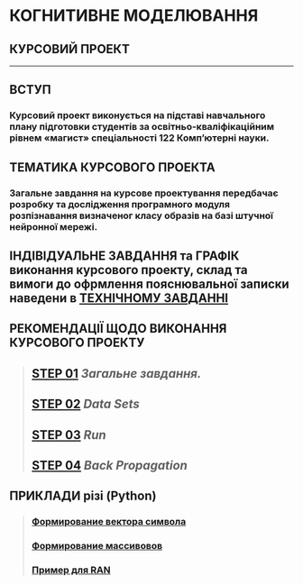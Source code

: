 # **КОГНИТИВНЕ МОДЕЛЮВАННЯ**
## **КУРСОВИЙ ПРОЕКТ**
***
## **ВСТУП**
### **Курсовий проект виконується на підставі навчального плану підготовки студентів за освітньо-кваліфікаційним рівнем «магист» спеціальності 122 Комп’ютерні науки.**

## **ТЕМАТИКА КУРСОВОГО ПРОЕКТА**
### **Загальне завдання на курсове проектування передбачає розробку та дослідження програмного модуля розпізнавання визначеног класу образів на базі штучної нейронної мережі.**

## **ІНДІВІДУАЛЬНЕ ЗАВДАННЯ та ГРАФІК** виконання курсового проекту,  склад та вимоги до офрмлення пояснювальної записки наведени в [**ТЕХНІЧНОМУ ЗАВДАННІ**](/03_CURS_WORK/2021_CM_Curs_Work_TZ_.pdf)

## **РЕКОМЕНДАЦІЇ ЩОДО ВИКОНАННЯ КУРСОВОГО ПРОЕКТУ**
>## [**STEP 01**](/03_CURS_WORK/2021_CM_Curs_Work_Step_01.pdf) ***Загальне завдання.***  
>## [**STEP 02**](/03_CURS_WORK/2021_CM_Curs_Work_Step_02.pdf) ***Data Sets***  
>## [**STEP 03**](/03_CURS_WORK/2021_CM_Curs_Work_Step_03.pdf) ***Run***
>## [**STEP 04**](/03_CURS_WORK/2021_CM_Curs_Work_Step_04.pdf) ***Back Propagation***
## **ПРИКЛАДИ різі (Python)**
>### [**Формирование вектора символа**](/03_CURS_WORK/PY/01_NN_Curs_Symbols_Vector.py)  
>### [**Формирование массивовов**](/03_CURS_WORK/PY/02_NN_Curs_Input_Vector_Forming.py)  
>### [**Пример для RAN**](/03_CURS_WORK/PY/_NN_Curs_RUN_Example_text.py)  
